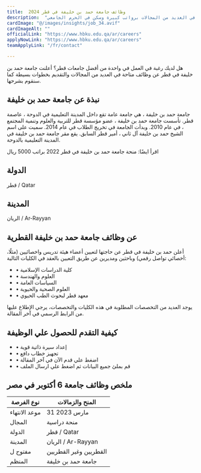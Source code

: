 ```yaml
---
title:  وظائف جامعة حمد بن خليفة في قطر 2024 
description:  "فرص ذهبية من جامعة حمد بن خليفة الحصول على وظائف في دولة قطر في العديد من المجالات برواتب كبيرة وسكن في الحرم الجامعي." 
cardImage: "@/images/insights/job_34.avif" 
cardImageAlt: "" 
officialLink: "https://www.hbku.edu.qa/ar/careers" 
applyNowLink: "https://www.hbku.edu.qa/ar/careers" 
teamApplyLink: "/fr/contact"

---
```


هل لديك رغبة في العمل في واحدة من أفضل جامعات قطر؟ أعلنت جامعة حمد بن خليفة في قطر عن وظائف متاحة في العديد من المجالات والتقديم بخطوات بسيطة كما سنقوم بشرحها.

## نبذة عن جامعة حمد بن خليفة

جامعة حمد بن خليفة ، هي جامعة عامة تقع داخل المدينة التعليمية في الدوحة ، عاصمة قطر. تأسست جامعة حمد بن خليفة ، عضو مؤسسة قطر للتربية والعلوم وتنمية المجتمع ، في عام 2010. وبدأت الجامعة في تخريج الطلاب في عام 2014. سميت على اسم الشيخ حمد بن خليفة آل ثاني ، أمير قطر السابق. يقع مقر جامعة حمد بن خليفة في المدينة التعليمية بالدوحة.

اقرأ ايضًا: منحة جامعة حمد بن خليفة في قطر 2022 براتب 5000 ريال

## الدولة

قطر / Qatar

## المدينة

الريان / Ar-Rayyan

## عن وظائف جامعة حمد بن خليفة القطرية

أعلن حمد بن خليفة في قطر عن حاجتها لتعيين أعضاء هيئة تدريس واخصائيين (مثلًا، أخصائي تواصل رقمي) وباحثين ومديرين عن طريق التعيين بالعقد في الكليات التالية:

- • كلية الدراسات الإسلامية
- • العلوم والهندسة
- • السياسات العامة
- • العلوم الصحية والحيوية
- • معهد قطر لبحوث الطب الحيوي

يوجد العديد من التخصصات المطلوبة في هذه الكليات والتخصصات، يرجي الإطلاع عليها من الرابط الرسمي في آخر المقالة.

## كيفية التقدم للحصول علي الوظيفة

- • إعداد سيرة ذاتية قوية
- • تجهيز خطاب دافع
- • اضغط علي قدم الآن في آخر المقالة
- • قم بملئ جميع البيانات ثم اضغط علي ارسال الملف

## ملخص وظائف جامعة 6 أكتوبر في مصر

| نوع الفرصة | المنح والزمالات |
| --- | --- |
| موعد الانتهاء | 31 مارس 2023 |
| المجال | منحة دراسية |
| الدولة | قطر / Qatar |
| المدينة | الريان / Ar-Rayyan |
| مفتوح ل | القطريين وغير القطريين |
| المنظم | جامعة حمد بن خليفة |


